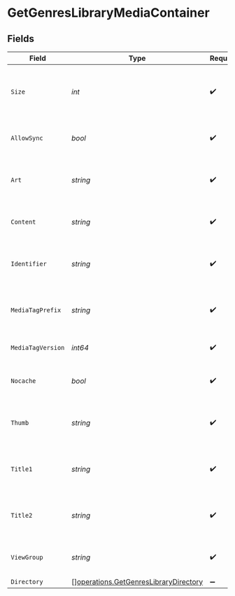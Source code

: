 # GetGenresLibraryMediaContainer


## Fields

| Field                                                                                          | Type                                                                                           | Required                                                                                       | Description                                                                                    | Example                                                                                        |
| ---------------------------------------------------------------------------------------------- | ---------------------------------------------------------------------------------------------- | ---------------------------------------------------------------------------------------------- | ---------------------------------------------------------------------------------------------- | ---------------------------------------------------------------------------------------------- |
| `Size`                                                                                         | *int*                                                                                          | :heavy_check_mark:                                                                             | Number of media items returned in this response.                                               | 50                                                                                             |
| `AllowSync`                                                                                    | *bool*                                                                                         | :heavy_check_mark:                                                                             | Indicates whether syncing is allowed.                                                          | false                                                                                          |
| `Art`                                                                                          | *string*                                                                                       | :heavy_check_mark:                                                                             | URL for the background artwork of the media container.                                         | /:/resources/show-fanart.jpg                                                                   |
| `Content`                                                                                      | *string*                                                                                       | :heavy_check_mark:                                                                             | The content type or mode.                                                                      | secondary                                                                                      |
| `Identifier`                                                                                   | *string*                                                                                       | :heavy_check_mark:                                                                             | An plugin identifier for the media container.                                                  | com.plexapp.plugins.library                                                                    |
| `MediaTagPrefix`                                                                               | *string*                                                                                       | :heavy_check_mark:                                                                             | The prefix used for media tag resource paths.                                                  | /system/bundle/media/flags/                                                                    |
| `MediaTagVersion`                                                                              | *int64*                                                                                        | :heavy_check_mark:                                                                             | The version number for media tags.                                                             | 1734362201                                                                                     |
| `Nocache`                                                                                      | *bool*                                                                                         | :heavy_check_mark:                                                                             | Specifies whether caching is disabled.                                                         | true                                                                                           |
| `Thumb`                                                                                        | *string*                                                                                       | :heavy_check_mark:                                                                             | URL for the thumbnail image of the media container.                                            | /:/resources/show.png                                                                          |
| `Title1`                                                                                       | *string*                                                                                       | :heavy_check_mark:                                                                             | The primary title of the media container.                                                      | TV Series                                                                                      |
| `Title2`                                                                                       | *string*                                                                                       | :heavy_check_mark:                                                                             | The secondary title of the media container.                                                    | By Starring Actor                                                                              |
| `ViewGroup`                                                                                    | *string*                                                                                       | :heavy_check_mark:                                                                             | Identifier for the view group layout.                                                          | secondary                                                                                      |
| `Directory`                                                                                    | [][operations.GetGenresLibraryDirectory](../../models/operations/getgenreslibrarydirectory.md) | :heavy_minus_sign:                                                                             | N/A                                                                                            |                                                                                                |